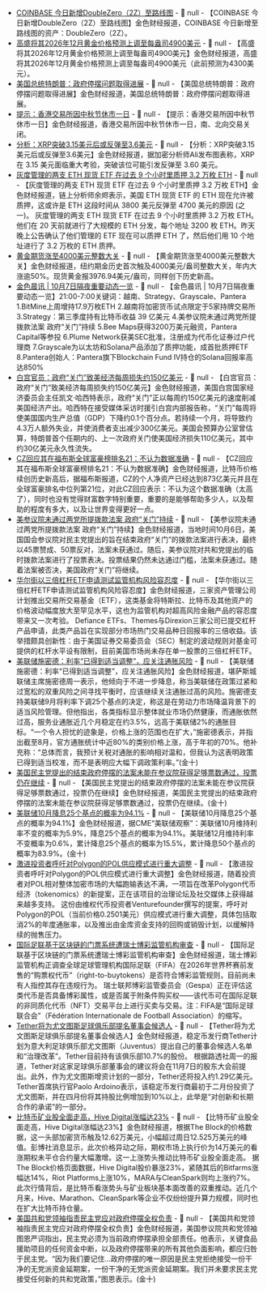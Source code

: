 - [COINBASE 今日新增DoubleZero（2Z）至路线图](https://x.com/bwenews/status/1975367797204263405) - 📰 null - 【COINBASE 今日新增DoubleZero（2Z）至路线图】金色财经报道，COINBASE 今日新增至路线图的资产：DoubleZero（2Z）。
- [高盛将其2026年12月黄金价格预测上调至每盎司4900美元]() - 📰 null - 【高盛将其2026年12月黄金价格预测上调至每盎司4900美元】金色财经报道，高盛将其2026年12月黄金价格预测上调至每盎司4900美元（此前预测为4300美元）。
- [美国总统特朗普：政府停摆问题取得进展]() - 📰 null - 【美国总统特朗普：政府停摆问题取得进展】金色财经报道，美国总统特朗普：政府停摆问题取得进展。
- [提示：香港交易所因中秋节休市一日]() - 📰 null - 【提示：香港交易所因中秋节休市一日】金色财经报道，香港交易所因中秋节休市一日，南、北向交易关闭。
- [分析：XRP突破3.15美元后或反弹至3.6美元](https://x.com/ali_charts/status/1975364954057306442) - 📰 null - 【分析：XRP突破3.15美元后或反弹至3.6美元】金色财经报道，据加密分析师Ali发布图表称，XRP在 3.15 美元面临重大考验，突破该位可能引发反弹至 3.60 美元。
- [灰度管理的两支 ETH 现货 ETF 在过去 9 个小时里质押 3.2 万枚 ETH](https://x.com/EmberCN/status/1975363737872965845) - 📰 null - 【灰度管理的两支 ETH 现货 ETF 在过去 9 个小时里质押 3.2 万枚 ETH】金色财经报道，链上分析师余烬表示，美国 ETH 现货 ETF 的 ETH 现在允许被质押，这或许是 ETH 这段时间从 3800 美元反弹至 4700 美元的原因 (之一)。 
灰度管理的两支 ETH 现货 ETF 在过去 9 个小时里质押 3.2 万枚 ETH。他们在 20 天前就进行了大规模的 ETH 分发，每个地址 3200 枚 ETH。昨天晚上公告确认了他们管理的 ETF 现在可以质押 ETH 了，然后他们用 10 个地址进行了 3.2 万枚的 ETH 质押。
- [黄金期货涨至4000美元整数大关]() - 📰 null - 【黄金期货涨至4000美元整数大关】金色财经报道，纽约期金历史首次触及4000美元/盎司整数大关，年内大涨逾50%。现货黄金报3976.94美元/盎司，同样创下历史新高。
- [金色晨讯 | 10月7日隔夜重要动态一览]() - 📰 null - 【金色晨讯 | 10月7日隔夜重要动态一览】21:00-7:00关键词：越南、Strategy、Grayscale、Pantera 
1.BitMine上周增持17.9万枚ETH 
2.越南将加密货币试点限定于5家持牌交易所 
3.Strategy：第三季度持有比特币收益 39 亿美元 
4.美参议院未通过两党所提拨款法案 政府“关门”持续 
5.Bee Maps获得3200万美元融资，Pantera Capital等参投 
6.Plume Network获美SEC批准，注册成为代币化证券过户代理商 
7.Grayscale为以太坊和Solana产品添加了质押功能，成首批质押ETF 
8.Pantera创始人：Pantera旗下Blockchain Fund IV持仓的Solana回报率高达850%
- [白宫官员：政府“关门”致美经济每周损失约150亿美元]() - 📰 null - 【白宫官员：政府“关门”致美经济每周损失约150亿美元】金色财经报道，美国白宫国家经济委员会主任凯文·哈西特表示，政府“关门”正以每周约150亿美元的速度削减美国经济产出。哈西特在接受媒体采访时援引白宫内部报告称，“关门”每周将使美国国内生产总值（GDP）下降约0.1个百分点。若持续一个月，将导致约4.3万人额外失业，并使消费者支出减少300亿美元。美国会预算办公室曾估算，特朗普首个任期内的、上一次政府关门使美国经济损失110亿美元，其中约30亿美元永久性流失。
- [CZ回应其在福布斯全球富豪榜排名21：不认为数据准确](https://x.com/EverythingAjay/status/1975136287960269029) - 📰 null - 【CZ回应其在福布斯全球富豪榜排名21：不认为数据准确】金色财经报道，比特币价格续创历史新高后，据福布斯报道，CZ的个人净资产已经达到873亿美元并且在全球富豪排名中位列第21位，对此CZ回应表示：不认为这个数据准确（太高了），同时也没有觉得财富数字特别重要，重要的是能够帮助多少人，以及帮助的程度有多大，以及让世界变得更好一点。
- [美参议院未通过两党所提拨款法案 政府“关门”持续]() - 📰 null - 【美参议院未通过两党所提拨款法案 政府“关门”持续】金色财经报道，当地时间10月6日，美国国会参议院对民主党提出的旨在结束政府“关门”的拨款法案进行表决，最终以45票赞成、50票反对，法案未获通过。随后，美参议院对共和党提出的临时拨款法案进行了投票表决。投票结果仍然未达通过门槛，法案未获通过。随着法案被否决，美国政府“关门”将继续。
- [华尔街以三倍杠杆ETF申请测试监管机构风险容忍度](https://www.bloomberg.com/news/articles/2025-10-06/wall-street-tests-regulators-risk-appetite-with-3x-etf-bids?srnd=phx-crypto) - 📰 null - 【华尔街以三倍杠杆ETF申请测试监管机构风险容忍度】金色财经报道，三家资产管理公司计划推出交易所交易基金（ETF），这类基金将特斯拉、比特币及其他资产的价格波动幅度放大至罕见水平，这也为监管机构对超高风险金融产品的容忍度带来又一次考验。 
Defiance ETFs、Themes与Direxion三家公司已提交杠杆产品申请，此类产品旨在实现部分市场热门交易品种日回报率的三倍收益。该举措颇具创新性：由于美国证券交易委员会（SEC）制定的波动规则对基金可提供的杠杆水平设有限制，目前美国市场尚未存在单一股票的三倍杠杆ETF。
- [美联储施密德：利率“已得到适当调整”，应关注通胀风险]() - 📰 null - 【美联储施密德：利率“已得到适当调整”，应关注通胀风险】金色财经报道，堪萨斯城联储主席施密德周一表示，他倾向于不进一步降息，称当美联储在政策过紧和过宽松的双重风险之间寻找平衡时，应该继续关注通胀过高的风险。施密德支持美联储9月将利率下调25个基点的决定，称这是在劳动力市场降温背景下的适当风险管理。但他指出，各类指标显示整体就业市场仍然健康，而通胀依然过高，服务业通胀近几个月稳定在约3.5%，远高于美联储2%的通胀目标。“一个令人担忧的迹象是，价格上涨的范围也在扩大，”施密德表示，并指出截至8月，官方通胀统计中近80%的类别价格上涨，高于年初的70%。他补充称：“总体而言，我预计关税对通胀的影响相对温和，但我认为这表明政策已得到适当校准，而不是表明应大幅下调政策利率。”(金十)
- [美国民主党提出的结束政府停摆的法案未能在参议院获得足够票数通过，投票仍在继续]() - 📰 null - 【美国民主党提出的结束政府停摆的法案未能在参议院获得足够票数通过，投票仍在继续】金色财经报道，美国民主党提出的结束政府停摆的法案未能在参议院获得足够票数通过，投票仍在继续。(金十)
- [美联储10月降息25个基点的概率为94.1%]() - 📰 null - 【美联储10月降息25个基点的概率为94.1%】金色财经报道，据CME“美联储观察”：美联储10月维持利率不变的概率为5.9%，降息25个基点的概率为94.1%。美联储12月维持利率不变概率为0.6%，累计降息25个基点的概率为15.5%，累计降息50个基点的概率为83.9%。(金十)
- [激进投资者呼吁对Polygon的POL供应模式进行重大调整](https://cointelegraph.com/news/polygon-pol-tokenomics-proposal-end-inflation-buybacks) - 📰 null - 【激进投资者呼吁对Polygon的POL供应模式进行重大调整】金色财经报道，随着投资者对POL相对整体加密市场的大幅跑输表达不满，一项旨在改革Polygon代币经济（tokenomics）的新提案，正在该项目的治理论坛及社交媒体上获得越来越多支持。 
这份由维权代币投资者Venturefounder撰写的提案，呼吁对Polygon的POL（当前价格0.2501美元）供应模式进行重大调整，具体包括取消2%的年度通胀率，以及推出由金库资金支持的回购或销毁计划，以缓解持续的抛售压力。
- [国际足联基于区块链的门票系统遭瑞士博彩监管机构审查](https://cointelegraph.com/news/fifa-blockchain-tickets-scrutiny-swiss-nft) - 📰 null - 【国际足联基于区块链的门票系统遭瑞士博彩监管机构审查】金色财经报道，瑞士博彩监管机构正调查全球足球管理机构国际足联（FIFA）在2026年世界杯赛前发售的“购票权代币”（right-to-buytokens）是否符合博彩监管规则，目前尚未有人指控其存在违规行为。 
瑞士联邦博彩监管委员会（Gespa）正在评估这类代币是否具备博彩属性，或是否属于附条件购买权——该代币可在国际足联的非同质化代币（NFT）交易平台上进行买卖与交易。注：FIFA是“国际足球联合会”（Fédération Internationale de Football Association）的缩写。
- [Tether将为尤文图斯足球俱乐部提名董事会候选人](https://cointelegraph.com/news/tether-board-candidates-juventus-football) - 📰 null - 【Tether将为尤文图斯足球俱乐部提名董事会候选人】金色财经报道，稳定币发行商Tether计划为意大利足球俱乐部尤文图斯（Juventus）提出自己的董事会候选人名单和“治理改革”。Tether目前持有该俱乐部10.7%的股份。 
根据路透社周一的报道，Tether对这家足球俱乐部董事会的建议将会在11月7日的股东大会前提出。此外，作为尤文图斯增资计划的一部分，Tether还将投入约1.29亿美元。 
Tether首席执行官Paolo Ardoino表示，该稳定币发行商最初于二月份投资了尤文图斯，并在四月份将其持股比例增加到10%以上，此举是“对创新和长期合作的承诺”的一部分。
- [比特币矿业股全面走高，Hive Digital涨幅达23%](https://www.theblock.co/post/373570/bitcoin-mining-stocks-soar-as-btcs-fresh-126000-high-fuels-bets-on-more-upside?utm_source=twitter&utm_medium=social) - 📰 null - 【比特币矿业股全面走高，Hive Digital涨幅达23%】金色财经报道，根据The Block的价格数据，这一头部加密货币触及12.62万美元，小幅超过周日12.525万美元的峰值。彭博社消息显示，此次价格异动之际，期权市场上执行价为14万美元的看涨期权未平仓合约量大幅激增。这一上涨势头推动比特币矿业股全面走高。 
据The Block价格页面数据，Hive Digital股价暴涨23%，紧随其后的Bitfarms涨幅达14%，Riot Platforms上涨10%，MARA与CleanSpark则均上涨约7%。 
此次行情背后，是比特币看涨势头与矿业板块基本面改善的双重推动。近几个月来，Hive、Marathon、CleanSpark等企业不仅纷纷提升算力规模，同时也在扩大比特币持仓量。
- [美国共和党领袖指责民主党应对政府停摆全权负责]() - 📰 null - 【美国共和党领袖指责民主党应对政府停摆全权负责】金色财经报道，美国参议院共和党领袖图恩严词指出，民主党必须为当前政府停摆承担全部责任。他表示，关键食品援助项目的任何资金中断，以及政府停摆带来的所有其他负面影响，都应归咎于民主党。“因为我们要记住...政府停摆的唯一原因是民主党拒绝接受一份干净的无党派资金延期案，一份干净的无党派资金延期案。我们并未要求民主党接受任何新的共和党政策，”图恩表示。(金十)
